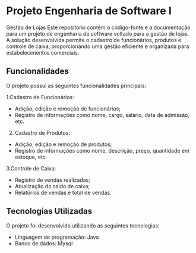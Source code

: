 # Projeto Engenharia de Software I

Gestão de Lojas
Este repositório contém o código-fonte e a documentação para um projeto de engenharia de software voltado para a gestão de lojas. A solução desenvolvida permite o cadastro de funcionários, produtos e controle de caixa, proporcionando uma gestão eficiente e organizada para estabelecimentos comerciais.

## Funcionalidades
O projeto possui as seguintes funcionalidades principais:

1.Cadastro de Funcionários:
- Adição, edição e remoção de funcionários;
- Registro de informações como nome, cargo, salário, data de admissão, etc.

2. Cadastro de Produtos:
- Adição, edição e remoção de produtos;
- Registro de informações como nome, descrição, preço, quantidade em estoque, etc.

3.Controle de Caixa:
- Registro de vendas realizadas;
- Atualização do saldo de caixa;
- Relatórios de vendas e total de vendas.

## Tecnologias Utilizadas
O projeto foi desenvolvido utilizando as seguintes tecnologias:
- Linguagem de programação: Java
- Banco de dados: Mysql
